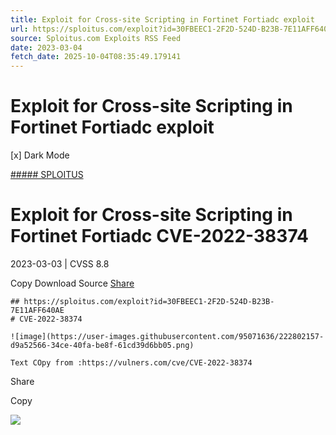 ```yaml
---
title: Exploit for Cross-site Scripting in Fortinet Fortiadc exploit
url: https://sploitus.com/exploit?id=30FBEEC1-2F2D-524D-B23B-7E11AFF640AE&utm_source=rss&utm_medium=rss
source: Sploitus.com Exploits RSS Feed
date: 2023-03-04
fetch_date: 2025-10-04T08:35:49.179141
---
```


# Exploit for Cross-site Scripting in Fortinet Fortiadc exploit

[x]
Dark Mode

[##### SPLOITUS](/)

# Exploit for Cross-site Scripting in Fortinet Fortiadc CVE-2022-38374

2023-03-03 | CVSS 8.8

Copy
Download
Source
[Share](#share-url)

```
## https://sploitus.com/exploit?id=30FBEEC1-2F2D-524D-B23B-7E11AFF640AE
# CVE-2022-38374

![image](https://user-images.githubusercontent.com/95071636/222802157-d9a52566-34ce-40fa-be8f-61cd39d6bb05.png)

Text COpy from :https://vulners.com/cve/CVE-2022-38374
```

Share

Copy

![](https://mc.yandex.ru/watch/54912310)